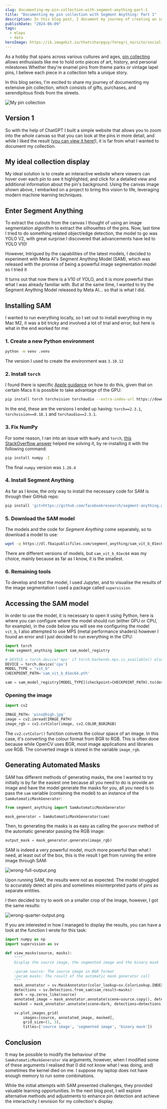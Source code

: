 ```yaml
---
slug: documenting-my-pin-collection-with-segment-anything-part-1
title: "Documenting my pin collection with Segment Anything: Part 1"
description: In this blog post, I document my journey of creating an interactive website to showcase my pin collection, utilizing Meta AI's Segment Anything Model for object detection. Despite facing challenges with model performance and system compatibility, I provide a detailed walkthrough of the setup and troubleshooting steps involved.
publishDate: "2024-06-09"
tags:
  - mlops
  - data
heroImage: https://ik.imagekit.io/thatcsharpguy/feregri_no/site/social-images/7-habits.png?updatedAt=1694299525099
---
```


As a hobby that spans across various cultures and ages, [pin collecting](https://en.wikipedia.org/wiki/Pin_trading) allows enthusiasts like me to hold onto pieces of art, history, and personal milestones Whether they're enamel pins from theme parks or vintage lapel pins, I believe each piece in a collection tells a unique story.

In this blog series, I'm excited to share my journey of documenting my extensive pin collection, which consists of gifts, purchases, and serendipitous finds from the streets.

![My pin collection](https://ik.imagekit.io/thatcsharpguy/posts/documenting-my-pin-collection/cropped.jpg?updatedAt=1717959751724)


## Version 1

So with the help of ChatGPT I built a simple website that allows you to zoom into the whole canvas so that you can look at the pins in more detail, and while I liked the result ([you can view it here!](https://pins.feregri.no/v1/)), it is far from what I wanted to document my collection.

## My ideal collection display

My ideal solution is to create an interactive website where viewers can hover over each pin to see it highlighted, and click for a detailed view and additional information about the pin's background. Using the canvas image shown above, I embarked on a project to bring this vision to life, leveraging modern machine learning techniques.

## Enter Segment Anything

To extract the cutouts from the canvas I thought of using an image segmentation algorithm to extract the silhouettes of the pins. Now, last time I tried to do something related object/edge detection, the model to go was YOLO V2, with great surprise I discovered that advancements have led to YOLO V10!

However, Intrigued by the capabilities of the latest models, I decided to experiment with Meta AI's Segment Anything Model (SAM), which was released with the promise of being a powerful image segmentation model so I tried it

It turns out that now there is a V10 of YOLO, and it is more powerful than what I was already familiar with. But at the same time, I wanted to try the Segment Anything Model released by Meta AI… so that is what I did. 

## Installing SAM

I wanted to run everything locally, so I set out to install everything in my Mac M2, it was a bit tricky and involved a lot of trial and error, but here is what in the end worked for me:

### 1. Create a new Python environment

```bash
python -m venv .venv
```

The version I used to create the environment was `3.10.12` 

### 2. Install `torch`

I found there is specific [Apple guidance](https://developer.apple.com/metal/pytorch/) on how to do this, given that on certain Macs it is possible to take advantage of the GPU:

```bash
pip install torch torchvision torchaudio --extra-index-url https://download.pytorch.org/whl/nightly/cpu
```

In the end, these are the versions I ended up having: `torch==2.3.1`, `torchvision==0.18.1` and `torchaudio==2.3.1`.

### 3. Fix NumPy

For some reason, I ran into an issue with `NumPy` and `torch`, [this StackOverflow answer](https://stackoverflow.com/questions/20518632/importerror-numpy-core-multiarray-failed-to-import/47433969#47433969) helped me solving it, by re-installing it with the following command:

```bash
pip install numpy -I
```

The final `numpy` version was `1.26.4` 

### 4. Install Segment Anything

As far as I know, the only way to install the necessary code for SAM is through their GitHub repo:

```bash
pip install 'git+https://github.com/facebookresearch/segment-anything.git'
```

### 5. Download the SAM model

The models and the code for *Segment Anything* come separately, so to download a model to use:

```bash
wget -q https://dl.fbaipublicfiles.com/segment_anything/sam_vit_b_01ec64.pth
```

There are different versions of models, but `sam_vit_b_01ec64` was my choice, mainly because as far as I know, it is the smallest.

### 6. Remaining tools

To develop and test the model, I used Jupyter, and to visualise the results of the image segmentation I used a package called `supervision`.

## Accessing the SAM model

In order to use the model, it is necessary to open it using Python, here is where you can configure where the model should run (either GPU or CPU, for example), in the code below you will see me configuring the model  `vit_b`, I also attempted to use MPS (metal performance shaders) however I found an error and I just decided to run everything in the CPU:

```python
import torch
from segment_anything import sam_model_registry

# DEVICE = torch.device('mps' if torch.backends.mps.is_available() else 'cpu')
DEVICE = torch.device('cpu')
MODEL_TYPE = "vit_b"
CHECKPOINT_PATH='sam_vit_b_01ec64.pth'

sam = sam_model_registry[MODEL_TYPE](checkpoint=CHECKPOINT_PATH).to(device=DEVICE)
```

### Opening the image

```python
import cv2

IMAGE_PATH= 'pins@high.jpg'
image = cv2.imread(IMAGE_PATH)
image_rgb = cv2.cvtColor(image, cv2.COLOR_BGR2RGB)
```

The `cv2.cvtColor()` function converts the colour space of an image. In this case, it's converting the colour format from BGR to RGB. This is often done because while OpenCV uses BGR, most image applications and libraries use RGB. The converted image is stored in the variable `image_rgb`.

## Generating Automated Masks

SAM has different methods of generating masks, the one I wanted to try initially is by far the easiest one because all you need to do is provide an image and have the model generate the masks for you, all you need is to pass the `sam` variable (containing the model) to an instance of the `SamAutomaticMaskGenerator`:

```python
from segment_anything import SamAutomaticMaskGenerator

mask_generator = SamAutomaticMaskGenerator(sam)
```

Then, to generating the masks is as easy as calling the `generate` method of the automatic generator passing the RGB image:

```python
output_mask = mask_generator.generate(image_rgb)
```

SAM is indeed a very powerful model, much more powerful than what I need, at least out of the box, this is the result I get from running the entire image through SAM:

![wrong-full-output.png](https://ik.imagekit.io/thatcsharpguy/posts/documenting-my-pin-collection/wrong-full-output.png?updatedAt=1717956883713)

Upon running SAM, the results were not as expected. The model struggled to accurately detect all pins and sometimes misinterpreted parts of pins as separate entities.

I then decided to try to work on a smaller crop of the image, however, I got the same results:

![wrong-quarter-output.png](https://ik.imagekit.io/thatcsharpguy/posts/documenting-my-pin-collection/wrong-quarter-output.png?updatedAt=1717956883795)

If you are interested in how I managed to display the results, you can have a look at the function I wrote for this task:

```python
import numpy as np
import supervision as sv

def view_masks(source, masks):
    """"
    Display the source image, the segmented image and the binary mask

    :param source: The source image in BGR format
    :param masks: The result of the automatic mask generator call
    """
    mask_annotator = sv.MaskAnnotator(color_lookup=sv.ColorLookup.INDEX)
    detections = sv.Detections.from_sam(sam_result=masks)
    dark = np.zeros_like(source)
    annotated_image = mask_annotator.annotate(scene=source.copy(), detections=detections)
    masked = mask_annotator.annotate(scene=dark, detections=detections)

    sv.plot_images_grid(
        images=[source, annotated_image, masked],
        grid_size=(1, 3),
        titles=['source image', 'segmented image', 'binary mask'])
```

## Conclusion

It may be possible to modify the behaviour of the `SamAutomaticMaskGenerator` via arguments, however, when I modified some of these arguments I realised that (I did not know what I was doing, and)  sometimes the kernel died on me. I suppose my laptop does not have enough memory to run some combinations.

While the initial attempts with SAM presented challenges, they provided valuable learning opportunities. In the next blog post, I will explore alternative methods and adjustments to enhance pin detection and achieve the interactivity I envision for my collection's display.
